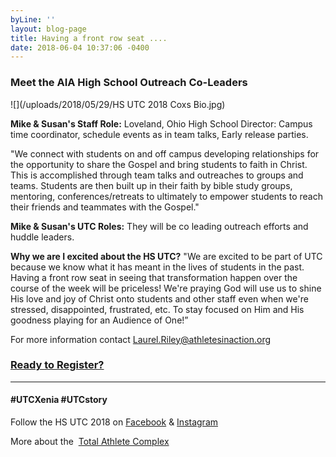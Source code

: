 ```yaml
---
byLine: ''
layout: blog-page
title: Having a front row seat ....
date: 2018-06-04 10:37:06 -0400
---
```

### **Meet the AIA High School Outreach Co-Leaders**

![](/uploads/2018/05/29/HS UTC 2018 Coxs Bio.jpg)

**Mike & Susan's Staff Role:** Loveland, Ohio High School Director: Campus time coordinator, schedule events as in team talks, Early release parties.

"We connect with students on and off campus developing relationships for the opportunity to share the Gospel and bring students to faith in Christ. This is accomplished through team talks and outreaches to groups and teams. Students are then built up in their faith by bible study groups, mentoring, conferences/retreats to ultimately to empower students to reach their friends and teammates with the Gospel."

**Mike & Susan's UTC Roles:** They will be co leading outreach efforts and huddle leaders.

**Why we are I excited about the HS UTC?** "We are excited to be part of UTC because we know what it has meant in the lives of students in the past. Having a front row seat in seeing that transformation happen over the course of the week will be priceless! We're praying God will use us to shine His love and joy of Christ onto students and other staff even when we're stressed, disappointed, frustrated, etc. To stay focused on Him and His goodness playing for an Audience of One!”

For more information contact [Laurel.Riley@athletesinaction.org](mailto:laurel.riley@athletesinaction.org)

### [**Ready to Register?**](https://my.athletesinaction.org/public/forms/SCRC-Camp.aspx)

---

#### **#UTCXenia     #UTCstory**

Follow the HS UTC 2018 on  [Facebook](https://www.facebook.com/aiatotalathletecomplex/) & [Instagram](https://www.instagram.com/aia_sports_complex/)

More about the  [Total Athlete Complex](http://www.aiasportscomplex.com/)